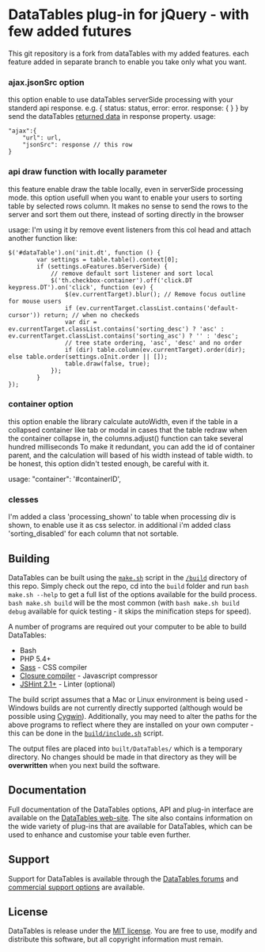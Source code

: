 # DataTables plug-in for jQuery - with few added futures

This git repository is a fork from dataTables with my added features. each feature added in separate branch to enable you take only what you want.


### ajax.jsonSrc option
this option enable to use dataTables serverSide processing with your standerd api response. e.g. 
{
    status: status,
    error: error.
    response: {
    }
} 
by send the dataTables [returned data](https://datatables.net/manual/server-side#Returned-data) in response property.
usage:
```
"ajax":{
    "url": url,
    "jsonSrc": response // this row
}
```
### api draw function with locally parameter
this feature enable draw the table locally, even in serverSide processing mode.
this option usefull when you want to enable your users to sorting table by selected rows column.
It makes no sense to send the rows to the server and sort them out there, instead of sorting directly in the browser

usage:
I'm using it by remove event listeners from this col head and attach another function like:
```
$('#dataTable').on('init.dt', function () {
        var settings = table.table().context[0];
        if (settings.oFeatures.bServerSide) {
            // remove default sort listener and sort local
            $('th.checkbox-container').off('click.DT keypress.DT').on('click', function (ev) {
                $(ev.currentTarget).blur(); // Remove focus outline for mouse users
                if (ev.currentTarget.classList.contains('default-cursor')) return; // when no checkeds
                var dir = ev.currentTarget.classList.contains('sorting_desc') ? 'asc' : ev.currentTarget.classList.contains('sorting_asc') ? '' : 'desc';
                // tree state ordering, 'asc', 'desc' and no order
                if (dir) table.column(ev.currentTarget).order(dir); else table.order(settings.oInit.order || []);
                table.draw(false, true);
            });
        }
});
```
### container option
this option enable the library calculate autoWidth, even if the table in a collapsed container like tab or modal
in cases that the table redraw when the container collapse in, the columns.adjust() function can take several hundred milliseconds
To make it redundant, you can add the id of container parent, and the calculation will based of his width instead of table width.
to be honest, this option didn't tested enough, be careful with it.

usage:
"container": '#containerID',

### clesses
I'm added a class 'processing_shown' to table when processing div is shown, to enable use it as css selector.
in additional i'm added class 'sorting_disabled' for each column that not sortable.

## Building

DataTables can be built using the [`make.sh`](build/make.sh) script in the [`/build`](build) directory of this repo. Simply check out the repo, cd into the `build` folder and run `bash make.sh --help` to get a full list of the options available for the build process. `bash make.sh build` will be the most common (with `bash make.sh build debug` available for quick testing - it skips the minification steps for speed).

A number of programs are required out your computer to be able to build DataTables:

* Bash
* PHP 5.4+
* [Sass](http://sass-lang.com/install) - CSS compiler
* [Closure compiler](https://github.com/google/closure-compiler) - Javascript compressor
* [JSHint 2.1+](http://jshint.com/install/) - Linter (optional)

The build script assumes that a Mac or Linux environment is being used - Windows builds are not currently directly supported (although would be possible using [Cygwin](https://www.cygwin.com/)). Additionally, you may need to alter the paths for the above programs to reflect where they are installed on your own computer - this can be done in the [`build/include.sh`](build/include.sh) script.

The output files are placed into `built/DataTables/` which is a temporary directory. No changes should be made in that directory as they will be **overwritten** when you next build the software.


## Documentation

Full documentation of the DataTables options, API and plug-in interface are available on the [DataTables web-site](//datatables.net). The site also contains information on the wide variety of plug-ins that are available for DataTables, which can be used to enhance and customise your table even further.


## Support

Support for DataTables is available through the [DataTables forums](//datatables.net/forums) and [commercial support options](//datatables.net/support) are available.


## License

DataTables is release under the [MIT license](//datatables.net/license). You are free to use, modify and distribute this software, but all copyright information must remain.
